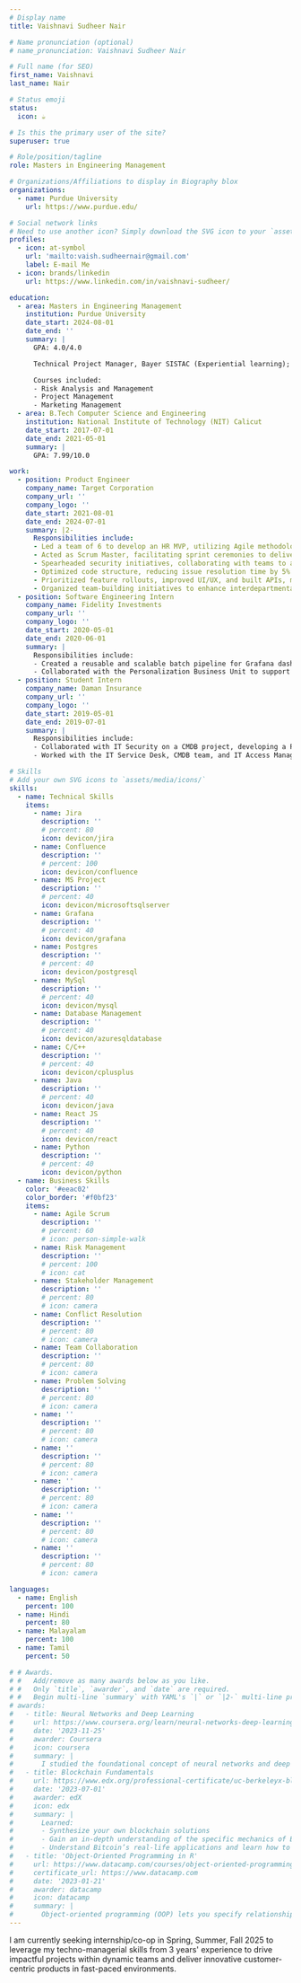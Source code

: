 ```yaml
---
# Display name
title: Vaishnavi Sudheer Nair

# Name pronunciation (optional)
# name_pronunciation: Vaishnavi Sudheer Nair

# Full name (for SEO)
first_name: Vaishnavi
last_name: Nair

# Status emoji
status:
  icon: ☕️

# Is this the primary user of the site?
superuser: true

# Role/position/tagline
role: Masters in Engineering Management

# Organizations/Affiliations to display in Biography blox
organizations:
  - name: Purdue University
    url: https://www.purdue.edu/

# Social network links
# Need to use another icon? Simply download the SVG icon to your `assets/media/icons/` folder.
profiles:
  - icon: at-symbol
    url: 'mailto:vaish.sudheernair@gmail.com'
    label: E-mail Me
  - icon: brands/linkedin
    url: https://www.linkedin.com/in/vaishnavi-sudheer/

education:
  - area: Masters in Engineering Management
    institution: Purdue University
    date_start: 2024-08-01
    date_end: ''
    summary: |
      GPA: 4.0/4.0

      Technical Project Manager, Bayer SISTAC (Experiential learning); Building a data-driven decision-making dashboard, identifying KPI’s and leveraging AI for transforming the service providing online healthcare at a start-up.

      Courses included:
      - Risk Analysis and Management
      - Project Management
      - Marketing Management
  - area: B.Tech Computer Science and Engineering
    institution: National Institute of Technology (NIT) Calicut
    date_start: 2017-07-01
    date_end: 2021-05-01
    summary: |
      GPA: 7.99/10.0

work:
  - position: Product Engineer
    company_name: Target Corporation
    company_url: ''
    company_logo: ''
    date_start: 2021-08-01
    date_end: 2024-07-01
    summary: |2-
      Responsibilities include:
      - Led a team of 6 to develop an HR MVP, utilizing Agile methodologies for task assignment and PRD creation.
      - Acted as Scrum Master, facilitating sprint ceremonies to deliver in-house applications, saving $500,000 annually by replacing third-party software.
      - Spearheaded security initiatives, collaborating with teams to automate endpoint vulnerability management, saving 14 man-hours monthly.
      - Optimized code structure, reducing issue resolution time by 5% and enhancing production support efficiency during peak sales.
      - Prioritized feature rollouts, improved UI/UX, and built APIs, managing the product lifecycle while aligning with stakeholders on vision.
      - Organized team-building initiatives to enhance interdepartmental collaboration and foster an inclusive tech community for women.
  - position: Software Engineering Intern
    company_name: Fidelity Investments
    company_url: ''
    company_logo: ''
    date_start: 2020-05-01
    date_end: 2020-06-01
    summary: |
      Responsibilities include:
      - Created a reusable and scalable batch pipeline for Grafana dashboards, automating CSV data extraction and visualization, reducing analysis time to one click.
      - Collaborated with the Personalization Business Unit to support multiple applications, ensuring seamless integration and optimizing performance for enhanced UX and operational efficiency.
  - position: Student Intern
    company_name: Daman Insurance
    company_url: ''
    company_logo: ''
    date_start: 2019-05-01
    date_end: 2019-07-01
    summary: |
      Responsibilities include:
      - Collaborated with IT Security on a CMDB project, developing a Python tool to convert XML files to Excel and improving efficiency by 10%.
      - Worked with the IT Service Desk, CMDB team, and IT Access Management to enhance cross-functional understanding and project alignment.

# Skills
# Add your own SVG icons to `assets/media/icons/`
skills:
  - name: Technical Skills
    items:
      - name: Jira
        description: ''
        # percent: 80
        icon: devicon/jira
      - name: Confluence
        description: ''
        # percent: 100
        icon: devicon/confluence
      - name: MS Project
        description: ''
        # percent: 40
        icon: devicon/microsoftsqlserver
      - name: Grafana
        description: ''
        # percent: 40
        icon: devicon/grafana
      - name: Postgres
        description: ''
        # percent: 40
        icon: devicon/postgresql
      - name: MySql
        description: ''
        # percent: 40
        icon: devicon/mysql
      - name: Database Management
        description: ''
        # percent: 40
        icon: devicon/azuresqldatabase
      - name: C/C++
        description: ''
        # percent: 40
        icon: devicon/cplusplus
      - name: Java
        description: ''
        # percent: 40
        icon: devicon/java
      - name: React JS
        description: ''
        # percent: 40
        icon: devicon/react
      - name: Python
        description: ''
        # percent: 40
        icon: devicon/python
  - name: Business Skills
    color: '#eeac02'
    color_border: '#f0bf23'
    items:
      - name: Agile Scrum
        description: ''
        # percent: 60
        # icon: person-simple-walk
      - name: Risk Management
        description: ''
        # percent: 100
        # icon: cat
      - name: Stakeholder Management
        description: ''
        # percent: 80
        # icon: camera
      - name: Conflict Resolution
        description: ''
        # percent: 80
        # icon: camera
      - name: Team Collaboration
        description: ''
        # percent: 80
        # icon: camera
      - name: Problem Solving
        description: ''
        # percent: 80
        # icon: camera
      - name: ''
        description: ''
        # percent: 80
        # icon: camera
      - name: ''
        description: ''
        # percent: 80
        # icon: camera
      - name: ''
        description: ''
        # percent: 80
        # icon: camera
      - name: ''
        description: ''
        # percent: 80
        # icon: camera
      - name: ''
        description: ''
        # percent: 80
        # icon: camera

languages:
  - name: English
    percent: 100
  - name: Hindi
    percent: 80
  - name: Malayalam
    percent: 100
  - name: Tamil
    percent: 50

# # Awards.
# #   Add/remove as many awards below as you like.
# #   Only `title`, `awarder`, and `date` are required.
# #   Begin multi-line `summary` with YAML's `|` or `|2-` multi-line prefix and indent 2 spaces below.
# awards:
#   - title: Neural Networks and Deep Learning
#     url: https://www.coursera.org/learn/neural-networks-deep-learning
#     date: '2023-11-25'
#     awarder: Coursera
#     icon: coursera
#     summary: |
#       I studied the foundational concept of neural networks and deep learning. By the end, I was familiar with the significant technological trends driving the rise of deep learning; build, train, and apply fully connected deep neural networks; implement efficient (vectorized) neural networks; identify key parameters in a neural network’s architecture; and apply deep learning to your own applications.
#   - title: Blockchain Fundamentals
#     url: https://www.edx.org/professional-certificate/uc-berkeleyx-blockchain-fundamentals
#     date: '2023-07-01'
#     awarder: edX
#     icon: edx
#     summary: |
#       Learned:
#       - Synthesize your own blockchain solutions
#       - Gain an in-depth understanding of the specific mechanics of Bitcoin
#       - Understand Bitcoin’s real-life applications and learn how to attack and destroy Bitcoin, Ethereum, smart contracts and Dapps, and alternatives to Bitcoin’s Proof-of-Work consensus algorithm
#   - title: 'Object-Oriented Programming in R'
#     url: https://www.datacamp.com/courses/object-oriented-programming-with-s3-and-r6-in-r
#     certificate_url: https://www.datacamp.com
#     date: '2023-01-21'
#     awarder: datacamp
#     icon: datacamp
#     summary: |
#       Object-oriented programming (OOP) lets you specify relationships between functions and the objects that they can act on, helping you manage complexity in your code. This is an intermediate level course, providing an introduction to OOP, using the S3 and R6 systems. S3 is a great day-to-day R programming tool that simplifies some of the functions that you write. R6 is especially useful for industry-specific analyses, working with web APIs, and building GUIs.
---
```


I am currently seeking internship/co-op in Spring, Summer, Fall 2025 to leverage my techno-managerial skills from 3 years' experience to drive impactful projects within dynamic teams and deliver innovative customer-centric products in fast-paced environments.
